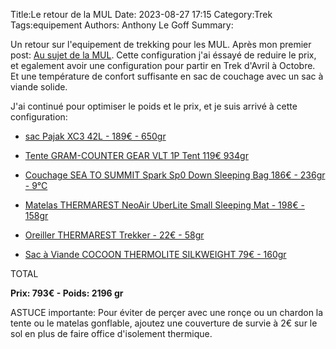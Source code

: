 Title:Le retour de la MUL
Date: 2023-08-27 17:15
Category:Trek
Tags:equipement
Authors: Anthony Le Goff
Summary:

Un retour sur l'equipement de trekking pour les MUL. Après mon premier post: [Au sujet de la MUL](https://legoffant.github.io/au-sujet-de-la-mul-marche-ultra-legere.html). Cette configuration j'ai éssayé de reduire le prix, et egalement avoir une configuration pour partir en Trek d'Avril à Octobre. Et une température de confort suffisante en sac de couchage avec un sac à viande solide.

J'ai continué pour optimiser le poids et le prix, et je suis arrivé à cette configuration:

* [sac Pajak XC3 42L - 189€ - 650gr](https://www.aventurenordique.com/pajak-xc3.html)

* [Tente GRAM-COUNTER GEAR VLT 1P Tent 119€ 934gr](https://ultralightoutdoorgear.co.uk/vlt-1p-tent/)

* [Couchage SEA TO SUMMIT Spark Sp0 Down Sleeping Bag 186€ - 236gr - 9°C](https://ultralightoutdoorgear.co.uk/spark-sp0-down-sleeping-bag/)

* [Matelas THERMAREST NeoAir UberLite Small Sleeping Mat - 198€ - 158gr](https://ultralightoutdoorgear.co.uk/neoair-uberlite-small-sleeping-mat/)

* [Oreiller THERMAREST Trekker - 22€ - 58gr](https://ultralightoutdoorgear.co.uk/trekker-pillow-case/)

* [Sac à Viande COCOON THERMOLITE SILKWEIGHT 79€ - 160gr](https://www.auvieuxcampeur.fr/drap-thermolite-silkweight.html)

TOTAL

**Prix: 793€ - Poids: 2196 gr**

ASTUCE importante: Pour éviter de perçer avec une ronçe ou un chardon la tente ou le matelas gonflable, ajoutez une couverture de survie à 2€ sur le sol en plus de faire office d'isolement thermique.